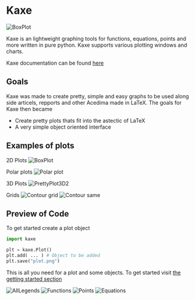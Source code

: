 
# Kaxe

![BoxPlot](logo.png)

Kaxe is an lightweight graphing tools for functions, equations, points and more written in pure python. Kaxe supports various plotting windows and charts.

Kaxe documentation can be found [here](https://kaxe.readthedocs.io/en/latest/)

## Goals

Kaxe was made to create pretty, simple and easy graphs to be used along side articels, repports and other Acedima made in LaTeX. The goals for Kaxe then became

* Create pretty plots thats fit into the astectic of LaTeX
* A very simple object oriented interface

## Examples of plots

2D Plots
![BoxPlot](tests/images/boxed.png)

Polar plots
![Polar plot](tests/images/polar.png)

3D Plots
![PrettyPlot3D2](tests/images/3d-function-pretty-2.png)

Grids
![Contour grid](tests/images/contourgrid.png)
![Contour same](tests/images/contour3d_pretty.png)


## Preview of Code

To get started create a plot object

```python
import kaxe

plt = kaxe.Plot()
plt.add( ... ) # Object to be added
plt.save("plot.png")
```

This is all you need for a plot and some objects. To get started visit [the getting started section](https://kaxe.readthedocs.io/en/latest/pages/start.html)

![AllLegends](tests/images/alllegeneds.png)
![Functions](tests/images/function.png)
![Points](tests/images/labels.png)
![Equations](tests/images/equation.png)
